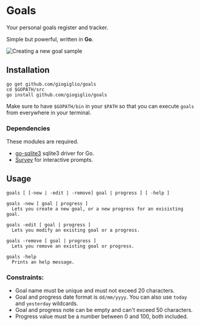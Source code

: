 # Goals
Your personal goals register and tracker.

Simple but powerful, written in __Go__.

![Creating a new goal sample](https://user-images.githubusercontent.com/28677022/48311171-108af080-e59c-11e8-9794-65d82eb15557.gif)

## Installation
```
go get github.com/giogiglio/goals
cd $GOPATH/src
go install github.com/giogiglio/goals
```

Make sure to have `$GOPATH/bin` in your `$PATH` so that you can execute `goals` from everywhere in your terminal.

### Dependencies
These modules are required.
- [go-sqlite3](https://github.com/mattn/go-sqlite3) sqlite3 driver for Go.
- [Survey](https://github.com/AlecAivazis/survey) for interactive prompts.

## Usage
```
goals [ [-new | -edit | -remove] goal | progress ] [ -help ]

goals -new [ goal | progress ]
  Lets you create a new goal, or a new progress for an exisisting goal.
  
goals -edit [ goal | progress ]
  Lets you modify an existing goal or a progress.
  
goals -remove [ goal | progress ]
  Lets you remove an existing goal or progress.
  
goals -help
  Prints an help message.
```

### Constraints:
- Goal name must be unique and must not exceed 20 characters.
- Goal and progress date format is `dd/mm/yyyy`. You can also use `today` and `yesterday` wildcards.
- Goal and progress note can be empty and can't exceed 50 characters.
- Progress value must be a number between 0 and 100, both included.
